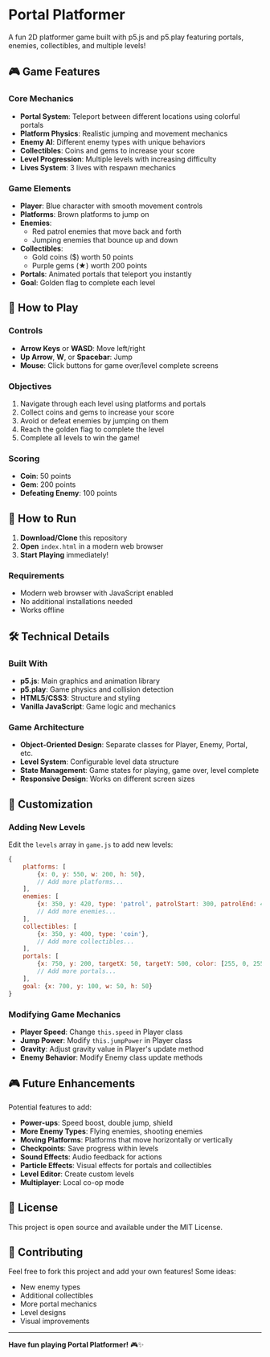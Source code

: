 # Portal Platformer

A fun 2D platformer game built with p5.js and p5.play featuring portals, enemies, collectibles, and multiple levels!

## 🎮 Game Features

### Core Mechanics
- **Portal System**: Teleport between different locations using colorful portals
- **Platform Physics**: Realistic jumping and movement mechanics
- **Enemy AI**: Different enemy types with unique behaviors
- **Collectibles**: Coins and gems to increase your score
- **Level Progression**: Multiple levels with increasing difficulty
- **Lives System**: 3 lives with respawn mechanics

### Game Elements
- **Player**: Blue character with smooth movement controls
- **Platforms**: Brown platforms to jump on
- **Enemies**: 
  - Red patrol enemies that move back and forth
  - Jumping enemies that bounce up and down
- **Collectibles**:
  - Gold coins ($) worth 50 points
  - Purple gems (★) worth 200 points
- **Portals**: Animated portals that teleport you instantly
- **Goal**: Golden flag to complete each level

## 🎯 How to Play

### Controls
- **Arrow Keys** or **WASD**: Move left/right
- **Up Arrow**, **W**, or **Spacebar**: Jump
- **Mouse**: Click buttons for game over/level complete screens

### Objectives
1. Navigate through each level using platforms and portals
2. Collect coins and gems to increase your score
3. Avoid or defeat enemies by jumping on them
4. Reach the golden flag to complete the level
5. Complete all levels to win the game!

### Scoring
- **Coin**: 50 points
- **Gem**: 200 points
- **Defeating Enemy**: 100 points

## 🚀 How to Run

1. **Download/Clone** this repository
2. **Open** `index.html` in a modern web browser
3. **Start Playing** immediately!

### Requirements
- Modern web browser with JavaScript enabled
- No additional installations needed
- Works offline

## 🛠️ Technical Details

### Built With
- **p5.js**: Main graphics and animation library
- **p5.play**: Game physics and collision detection
- **HTML5/CSS3**: Structure and styling
- **Vanilla JavaScript**: Game logic and mechanics

### Game Architecture
- **Object-Oriented Design**: Separate classes for Player, Enemy, Portal, etc.
- **Level System**: Configurable level data structure
- **State Management**: Game states for playing, game over, level complete
- **Responsive Design**: Works on different screen sizes

## 🎨 Customization

### Adding New Levels
Edit the `levels` array in `game.js` to add new levels:

```javascript
{
    platforms: [
        {x: 0, y: 550, w: 200, h: 50},
        // Add more platforms...
    ],
    enemies: [
        {x: 350, y: 420, type: 'patrol', patrolStart: 300, patrolEnd: 450},
        // Add more enemies...
    ],
    collectibles: [
        {x: 350, y: 400, type: 'coin'},
        // Add more collectibles...
    ],
    portals: [
        {x: 750, y: 200, targetX: 50, targetY: 500, color: [255, 0, 255]},
        // Add more portals...
    ],
    goal: {x: 700, y: 100, w: 50, h: 50}
}
```

### Modifying Game Mechanics
- **Player Speed**: Change `this.speed` in Player class
- **Jump Power**: Modify `this.jumpPower` in Player class
- **Gravity**: Adjust gravity value in Player's update method
- **Enemy Behavior**: Modify Enemy class update methods

## 🎮 Future Enhancements

Potential features to add:
- **Power-ups**: Speed boost, double jump, shield
- **More Enemy Types**: Flying enemies, shooting enemies
- **Moving Platforms**: Platforms that move horizontally or vertically
- **Checkpoints**: Save progress within levels
- **Sound Effects**: Audio feedback for actions
- **Particle Effects**: Visual effects for portals and collectibles
- **Level Editor**: Create custom levels
- **Multiplayer**: Local co-op mode

## 📝 License

This project is open source and available under the MIT License.

## 🤝 Contributing

Feel free to fork this project and add your own features! Some ideas:
- New enemy types
- Additional collectibles
- More portal mechanics
- Level designs
- Visual improvements

---

**Have fun playing Portal Platformer!** 🎮✨ 